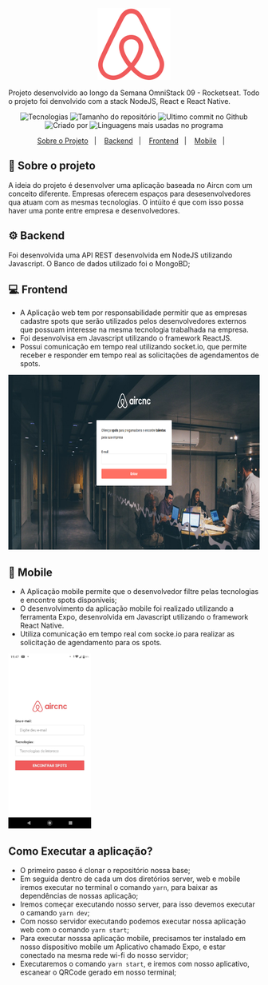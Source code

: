 <p align="center">
    <img src="https://raw.githubusercontent.com/jhonatanffelipe/aircnc/master/readmeAssets/logo.png"/>
</p>

Projeto desenvolvido ao longo da Semana OmniStack 09 - Rocketseat. Todo o projeto foi denvolvido com a stack NodeJS, React e React Native.

<p align="center">
   <img alt="Tecnologias" src="https://img.shields.io/github/languages/count/jhonatanffelipe/aircnc?color=f05a5b">
   <img alt="Tamanho do repositório" src="https://img.shields.io/github/repo-size/jhonatanffelipe/aircnc?color=f05a5b">
   <img alt="Ultimo commit no Github" src="https://img.shields.io/github/last-commit/jhonatanffelipe/aircnc?color=f05a5b">
   <img alt="Criado por" src="https://img.shields.io/badge/made%20by-jhonatanffelipe-%20?color=f05a5b">
   <img alt="Linguagens mais usadas no programa" src="https://img.shields.io/github/languages/top/jhonatanffelipe/aircnc?color=f05a5b">
</p> 

<p align="center">
  <a href="#rocket-sobre-o-projeto">Sobre o Projeto</a>&nbsp;&nbsp;&nbsp;|&nbsp;&nbsp;&nbsp;
  <a href="#gear-backend">Backend</a>&nbsp;&nbsp;&nbsp;|&nbsp;&nbsp;&nbsp;
  <a href="#computer-frontend">Frontend</a>&nbsp;&nbsp;&nbsp;|&nbsp;&nbsp;&nbsp;
  <a href="#iphone-mobile">Mobile</a>&nbsp;&nbsp;&nbsp;|&nbsp;&nbsp;&nbsp;
</p>


## :rocket: Sobre o projeto
A ideia do projeto é desenvolver uma aplicação baseada no Aircn com um conceito diferente. Empresas oferecem espaços para desesenvolvedores qua atuam com as mesmas tecnologias. O intúito é que com isso possa haver uma ponte entre empresa e desenvolvedores. 

## :gear: Backend

Foi desenvolvida uma API REST desenvolvida em NodeJS utilizando Javascript. O Banco de dados utilizado foi o MongoBD;

## :computer: Frontend

- A Aplicação web tem por responsabilidade permitir que as empresas cadastre spots que serão utilizados pelos desenvolvedores externos que possuam interesse na mesma tecnologia trabalhada na empresa. 
- Foi desenvolvisa em Javascript utilizando o framework ReactJS. 
- Possui comunicação em tempo real utilizando socket.io, que permite receber e responder em tempo real as solicitações de agendamentos de spots.

<img alt="Ecoleta" src="https://raw.githubusercontent.com/jhonatanffelipe/aircnc/master/readmeAssets/web.png" height="350px" />

## :iphone: Mobile

- A Aplicação mobile permite que o desenvolvedor filtre pelas tecnologias e encontre spots disponíveis;
- O desenvolvimento da aplicação mobile foi realizado utilizando a ferramenta Expo, desenvolvida em Javascript utilizando o framework React Native.
- Utiliza comunicação em tempo real com socke.io para realizar as solicitação de agendamento para os spots.

<img alt="Ecoleta" src="https://github.com/jhonatanffelipe/aircnc/blob/master/readmeAssets/mobile.jpeg"  height="350px" />

## Como Executar a aplicação?

- O primeiro passo é clonar o repositório nossa base;
- Em seguida dentro de cada um dos diretórios server, web e mobile iremos executar no terminal o comando `yarn`, para baixar as dependências de nossas aplicação;
- Iremos começar executando nosso server, para isso devemos executar o camando `yarn dev`;
- Com nosso servidor executando podemos executar nossa aplicação web com o comando `yarn start`;
- Para executar nosssa aplicação mobile, precisamos ter instalado em nosso dispositivo mobile um Aplicativo chamado Expo, e estar conectado na mesma rede wi-fi do nosso servidor;
- Executaremos o comando `yarn start`, e iremos com nosso aplicativo, escanear o QRCode gerado em nosso terminal;



